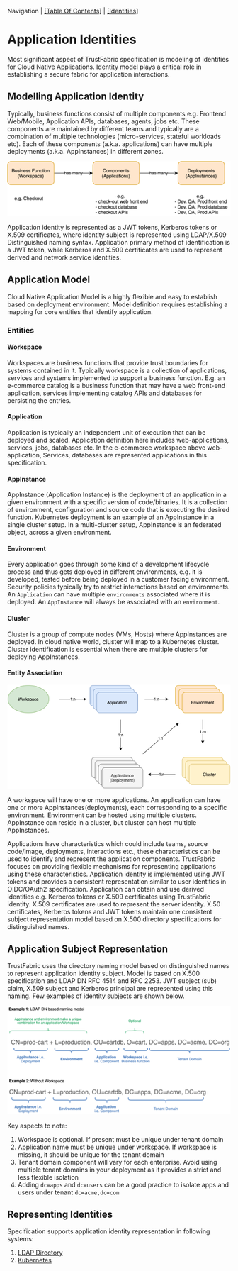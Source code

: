 Navigation | [[Table Of Contents]](../README.md#navigating-the-documentation) | [[Identities]](../Identity.md)

# Application Identities

Most significant aspect of TrustFabric specification is modeling of identities for Cloud Native Applications. Identity model plays a critical role in establishing a secure fabric for application interactions.

## Modelling Application Identity

Typically, business functions consist of multiple components e.g. Frontend Web/Mobile, Application APIs, databases, agents, jobs etc.  These components are maintained by different teams and typically are a  combination of multiple technologies (micro-services, stateful workloads  etc). Each of these components (a.k.a. applications) can have multiple  deployments (a.k.a. AppInstances) in different zones.

![Application Components](../media/Application-Components.png)

Application identity is represented as a JWT tokens, Kerberos tokens or X.509 certificates, where identity subject is represented using LDAP/X.509 Distinguished naming syntax. Application primary method of identification is a JWT token, while Kerberos and X.509 certificates are used to represent derived and network service identities.

## Application Model

Cloud Native Application Model is a highly flexible and easy to establish based on deployment environment. Model definition requires establishing a mapping for core entities that identify application.

### Entities

#### Workspace

Workspaces are business functions that provide trust boundaries for systems contained in it. Typically workspace is a collection of applications, services and systems implemented to support a business function. E.g. an e-commerce catalog is a business function that may have a web front-end application, services implementing catalog APIs and databases for persisting the entries.

#### Application

Application is typically an independent unit of execution that can be deployed and scaled. Application definition here includes web-applications, services, jobs, databases etc. In the e-commerce workspace above web-application, Services, databases are represented applications in this specification.

#### AppInstance

AppInstance (Application Instance) is the deployment of an application in a given environment with a specific version of code/binaries. It is a collection of environment, configuration and source code that is executing the desired function. Kubernetes deployment is an example of an AppInstance in a single cluster setup. In a multi-cluster setup, AppInstance is an federated object, across a given environment.

#### Environment

Every application goes through some kind of a development lifecycle process and thus gets deployed in different environments,  e.g. it is developed, tested before being deployed in a customer facing environment. Security policies typically try to restrict interactions based on environments. An `Application` can have multiple `environments` associated where it is deployed. An `AppInstance` will always be associated with an `environment`.

#### Cluster

Cluster is a group of compute nodes (VMs, Hosts) where AppInstances are deployed. In cloud native world, cluster will map to a Kubernetes cluster. Cluster identification is essential when there are multiple clusters for deploying AppInstances.

#### Entity Association

![Application Model](../media/Application-Model.png)

A workspace will have one or more applications. An application can have one or more AppInstances(deployments), each corresponding to a specific environment. Environment can be hosted using multiple clusters. AppInstance can reside in a cluster, but cluster can host multiple AppInstances.

Applications have characteristics which could include teams, source code/image, deployments, interactions etc., these characteristics can be used to identify and represent the application components. TrustFabric focuses on providing flexible mechanisms for representing applications using these characteristics. Application identity is implemented using JWT tokens and provides a consistent representation similar to user identities in OIDC/OAuth2 specification. Application can obtain and use derived identities e.g. Kerberos tokens or X.509 certificates  using TrustFabric identity. X.509 certificates are used to represent the server identity. X.50 certificates, Kerberos tokens and JWT tokens maintain one consistent subject representation model based on X.500 directory specifications for distinguished names.

## Application Subject Representation

TrustFabric uses the directory naming model based on distinguished names to represent application identity subject. Model is based on X.500 specification and LDAP DN RFC 4514 and RFC 2253. JWT subject (sub) claim, X.509 subject and Kerberos principal are represented using this naming. Few examples of identity subjects are shown below.

![Application Identity DN Representation](../media/Application-Identity-DN.png)

Key aspects to note:

1. Workspace is optional. If present must be unique under tenant domain
1. Application name must be unique under workspace. If workspace is missing, it should be unique for the tenant domain 
1. Tenant domain component will vary for each enterprise. Avoid using multiple tenant domains in your deployment as it provides a strict and less flexible isolation
1. Adding `dc=apps` and `dc=users` can be a good practice to isolate apps and users under tenant `dc=acme,dc=com`

## Representing Identities

Specification supports application identity representation in following systems:

1. [LDAP Directory](./LdapSchema.md)
2. [Kubernetes](./K8S.md)

